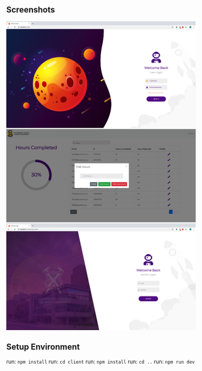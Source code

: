 ## Screenshots

![Alt text](./login_screen.png?raw=true "Title")
![Alt text](./Hours_new.png?raw=true "Title")
![Alt text](./login_screen2.png?raw=true "Title")



## Setup Environment
run: `npm install`
run: `cd client`
run: `npm install`
run: `cd ..`
run: `npm run dev`

